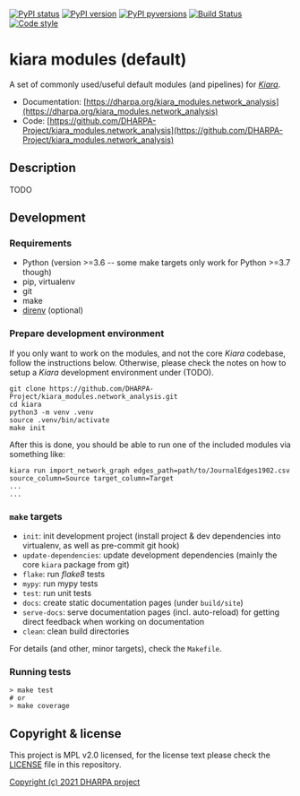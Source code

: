 [![PyPI status](https://img.shields.io/pypi/status/kiara_modules.network_analysis.svg)](https://pypi.python.org/pypi/kiara/)
[![PyPI version](https://img.shields.io/pypi/v/kiara_modules.network_analysis.svg)](https://pypi.python.org/pypi/kiara/)
[![PyPI pyversions](https://img.shields.io/pypi/pyversions/kiara_modules.network_analysis.svg)](https://pypi.python.org/pypi/kiara/)
[![Build Status](https://img.shields.io/endpoint.svg?url=https%3A%2F%2Factions-badge.atrox.dev%2FDHARPA-Project%2Fkiara%2Fbadge%3Fref%3Ddevelop&style=flat)](https://actions-badge.atrox.dev/DHARPA-Project/kiara_modules.network_analysis/goto?ref=develop)
[![Code style](https://img.shields.io/badge/code%20style-black-000000.svg)](https://github.com/ambv/black)

# kiara modules (default)

A set of commonly used/useful default modules (and pipelines) for [*Kiara*](https://github.com/DHARPA-project/kiara).

 - Documentation: [https://dharpa.org/kiara_modules.network_analysis](https://dharpa.org/kiara_modules.network_analysis)
 - Code: [https://github.com/DHARPA-Project/kiara_modules.network_analysis](https://github.com/DHARPA-Project/kiara_modules.network_analysis)

## Description

TODO

## Development

### Requirements

- Python (version >=3.6 -- some make targets only work for Python >=3.7 though)
- pip, virtualenv
- git
- make
- [direnv](https://direnv.net/) (optional)


### Prepare development environment

If you only want to work on the modules, and not the core *Kiara* codebase, follow the instructions below. Otherwise, please
check the notes on how to setup a *Kiara* development environment under (TODO).

```console
git clone https://github.com/DHARPA-Project/kiara_modules.network_analysis.git
cd kiara
python3 -m venv .venv
source .venv/bin/activate
make init
```

After this is done, you should be able to run one of the included modules via something like:

```console
kiara run import_network_graph edges_path=path/to/JournalEdges1902.csv source_column=Source target_column=Target
...
...
```

### ``make`` targets

- ``init``: init development project (install project & dev dependencies into virtualenv, as well as pre-commit git hook)
- ``update-dependencies``: update development dependencies (mainly the core ``kiara`` package from git)
- ``flake``: run *flake8* tests
- ``mypy``: run mypy tests
- ``test``: run unit tests
- ``docs``: create static documentation pages (under ``build/site``)
- ``serve-docs``: serve documentation pages (incl. auto-reload) for getting direct feedback when working on documentation
- ``clean``: clean build directories

For details (and other, minor targets), check the ``Makefile``.


### Running tests

``` console
> make test
# or
> make coverage
```


## Copyright & license

This project is MPL v2.0 licensed, for the license text please check the [LICENSE](/LICENSE) file in this repository.

[Copyright (c) 2021 DHARPA project](https://dharpa.org)

